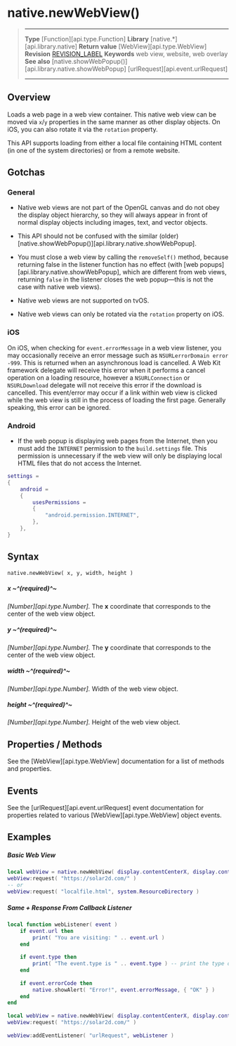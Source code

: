
# native.newWebView()

> --------------------- ------------------------------------------------------------------------------------------
> __Type__              [Function][api.type.Function]
> __Library__           [native.*][api.library.native]
> __Return value__      [WebView][api.type.WebView]
> __Revision__          [REVISION_LABEL](REVISION_URL)
> __Keywords__          web view, website, web overlay
> __See also__          [native.showWebPopup()][api.library.native.showWebPopup]
>						[urlRequest][api.event.urlRequest]
> --------------------- ------------------------------------------------------------------------------------------


## Overview

Loads a web page in a web view container. This native web view can be moved via `x`/`y` properties in the same manner as other display objects. On iOS, you can also rotate it via the `rotation` property.

This API supports loading from either a local file containing HTML content (in&nbsp;one of the system directories) or from a remote website.

## Gotchas

### General

* Native web views are not part of the OpenGL canvas and do not obey the display object hierarchy, so they will always appear in front of normal display objects including images, text, and vector objects.

* This API should not be confused with the similar (older) [native.showWebPopup()][api.library.native.showWebPopup].

* You must close a web view by calling the `removeSelf()` method, because returning false in the listener function has no effect (with [web&nbsp;popups][api.library.native.showWebPopup], which are different from web views, returning `false` in the listener closes the web popup&mdash;this is not the case with native web views).

* Native web views are not supported on tvOS.

* Native web views can only be rotated via the `rotation` property on iOS.

### iOS

On iOS, when checking for `event.errorMessage` in a web view listener, you may occasionally receive an error message such as <nobr>`NSURLerrorDomain error -999`</nobr>. This is returned when an asynchronous load is cancelled. A Web Kit framework delegate will receive this error when it performs a cancel operation on a loading resource, however a `NSURLConnection` or `NSURLDownload` delegate will not receive this error if the download is cancelled. This event/error may occur if a link within web view is clicked while the web view is still in the process of loading the first page. Generally speaking, this error can be ignored.

### Android

* If the web popup is displaying web pages from the Internet, then you must add the `INTERNET` permission to the `build.settings` file. This permission is unnecessary if the web view will only be displaying local HTML files that do not access the Internet.

<div class="code-indent">

``````lua
settings =
{
	android =
	{
		usesPermissions =
		{
			"android.permission.INTERNET",
		},
	},
}
``````
</div>

## Syntax

	native.newWebView( x, y, width, height )

##### x ~^(required)^~
_[Number][api.type.Number]._ The __x__ coordinate that corresponds to the center of the web view object.

##### y ~^(required)^~
_[Number][api.type.Number]._ The __y__ coordinate that corresponds to the center of the web view object.

##### width ~^(required)^~
_[Number][api.type.Number]._ Width of the web view object.

##### height ~^(required)^~
_[Number][api.type.Number]._ Height of the web view object.


## Properties / Methods

See the [WebView][api.type.WebView] documentation for a list of methods and properties.


## Events

See the [urlRequest][api.event.urlRequest] event documentation for properties related to various [WebView][api.type.WebView] object events.


## Examples

##### Basic Web View

`````lua
local webView = native.newWebView( display.contentCenterX, display.contentCenterY, 320, 480 )
webView:request( "https://solar2d.com/" )
-- or
webView:request( "localfile.html", system.ResourceDirectory )
`````

##### Same + Response From Callback Listener

`````lua
local function webListener( event )
    if event.url then
        print( "You are visiting: " .. event.url )
    end
 
    if event.type then
        print( "The event.type is " .. event.type ) -- print the type of request
    end
 
    if event.errorCode then
        native.showAlert( "Error!", event.errorMessage, { "OK" } )
    end
end
 
local webView = native.newWebView( display.contentCenterX, display.contentCenterY, 320, 480 )
webView:request( "https://solar2d.com/" )
 
webView:addEventListener( "urlRequest", webListener )
`````
